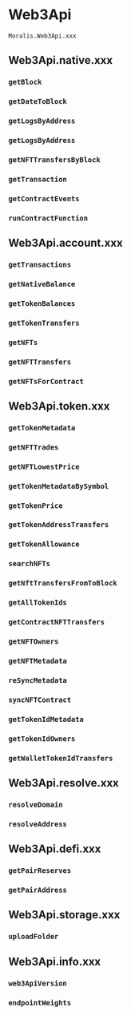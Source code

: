 # Web3Api

`Moralis.Web3Api.xxx`

## Web3Api.native.xxx

### `getBlock`
### `getDateToBlock`
### `getLogsByAddress`
### `getLogsByAddress`
### `getNFTTransfersByBlock`
### `getTransaction`
### `getContractEvents`
### `runContractFunction`

## Web3Api.account.xxx

### `getTransactions`
### `getNativeBalance`
### `getTokenBalances`
### `getTokenTransfers`
### `getNFTs`
### `getNFTTransfers`
### `getNFTsForContract`

## Web3Api.token.xxx

### `getTokenMetadata`
### `getNFTTrades`
### `getNFTLowestPrice`
### `getTokenMetadataBySymbol`
### `getTokenPrice`
### `getTokenAddressTransfers`
### `getTokenAllowance`
### `searchNFTs`
### `getNftTransfersFromToBlock`
### `getAllTokenIds`
### `getContractNFTTransfers`
### `getNFTOwners`
### `getNFTMetadata`
### `reSyncMetadata`
### `syncNFTContract`
### `getTokenIdMetadata`
### `getTokenIdOwners`
### `getWalletTokenIdTransfers`

## Web3Api.resolve.xxx

### `resolveDomain`
### `resolveAddress`

## Web3Api.defi.xxx

### `getPairReserves`
### `getPairAddress`

## Web3Api.storage.xxx

### `uploadFolder`

## Web3Api.info.xxx

### `web3ApiVersion`
### `endpointWeights`
